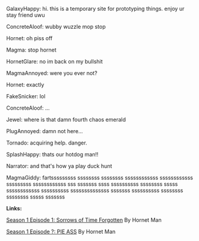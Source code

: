 GalaxyHappy: hi. this is a temporary site for prototyping things. enjoy ur stay friend uwu

ConcreteAloof: wubby wuzzle mop stop

Hornet: oh piss off

Magma: stop hornet

HornetGlare: no im back on my bullshit

MagmaAnnoyed: were you ever not?

Hornet: exactly

FakeSnicker: lol

ConcreteAloof: ...

Jewel: where is that damn fourth chaos emerald

PlugAnnoyed: damn not here...

Tornado: acquiring help. danger.

SplashHappy: thats our hotdog man!!

Narrator: and that's how ya play duck hunt

MagmaGiddy: fartsssssssss ssssssss ssssssss ssssssssssss ssssssssssss sssssssss ssssssssssss sss sssssss ssss ssssssssss ssssssss sssss ssssssssssss ssssssssss ssssssssssssss sssssss ssssssssss ssssssss ssssssss sssss sssssss

**Links:**

[Season 1 Episode 1: Sorrows of Time Forgotten](CR_S1_E01.htm) By Hornet Man

[Season 1 Episode ?: PIE ASS](CR_S1_PIEASS.htm) By Hornet Man

<script src="assets/js/mugshots.js"></script>
<script src="assets/js/replacediv.js"></script>
